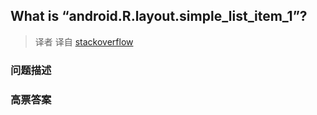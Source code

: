 ## What is “android.R.layout.simple_list_item_1”?

> 译者 译自 [stackoverflow](http://stackoverflow.com/questions/3663745/what-is-android-r-layout-simple-list-item-1) 

### 问题描述 

### 高票答案 

